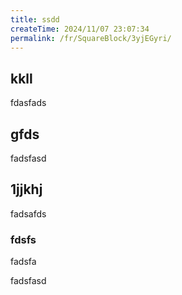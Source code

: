 ```yaml
---
title: ssdd
createTime: 2024/11/07 23:07:34
permalink: /fr/SquareBlock/3yjEGyri/
---
```


## kkll
fdasfads

## gfds
fadsfasd

## 1jjkhj
fadsafds

### fdsfs 
fadsfa


fadsfasd
